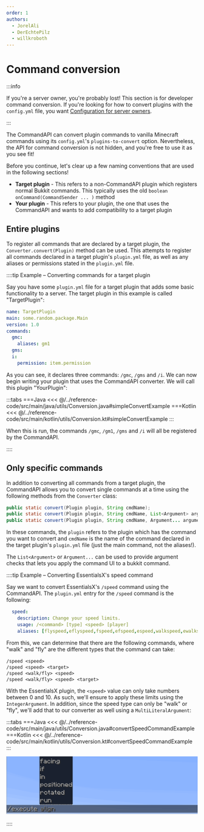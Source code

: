 ```yaml
---
order: 1
authors:
  - JorelAli
  - DerEchtePilz
  - willkroboth
---
```


# Command conversion

:::info

If you're a server owner, you're probably lost! This section is for developer command conversion. If you're looking for how to convert plugins with the `config.yml` file, you want [Configuration for server owners](../user-setup/config#plugins-to-convert).

:::

The CommandAPI can convert plugin commands to vanilla Minecraft commands using its `config.yml`'s `plugins-to-convert` option. Nevertheless, the API for command conversion is not hidden, and you're free to use it as you see fit!

Before you continue, let's clear up a few naming conventions that are used in the following sections!

- **Target plugin** - This refers to a non-CommandAPI plugin which registers normal Bukkit commands. This typically uses the old `boolean onCommand(CommandSender ... )` method
- **Your plugin** - This refers to your plugin, the one that uses the CommandAPI and wants to add compatibility to a target plugin

## Entire plugins

To register all commands that are declared by a target plugin, the `Converter.convert(Plugin)` method can be used. This attempts to register all commands declared in a target plugin's `plugin.yml` file, as well as any aliases or permissions stated in the `plugin.yml` file.

::::tip Example – Converting commands for a target plugin

Say you have some `plugin.yml` file for a target plugin that adds some basic functionality to a server. The target plugin in this example is called "TargetPlugin":

```yaml
name: TargetPlugin
main: some.random.package.Main
version: 1.0
commands:
  gmc:
    aliases: gm1
  gms:
  i:
    permission: item.permission
```

As you can see, it declares three commands: `/gmc`, `/gms` and `/i`. We can now begin writing your plugin that uses the CommandAPI converter. We will call this plugin "YourPlugin":

:::tabs
===Java
<<< @/../reference-code/src/main/java/utils/Conversion.java#simpleConvertExample
===Kotlin
<<< @/../reference-code/src/main/kotlin/utils/Conversion.kt#simpleConvertExample
:::

When this is run, the commands `/gmc`, `/gm1`, `/gms` and `/i` will all be registered by the CommandAPI.

::::

## Only specific commands

In addition to converting all commands from a target plugin, the CommandAPI allows you to convert single commands at a time using the following methods from the `Converter` class:

```java
public static convert(Plugin plugin, String cmdName);
public static convert(Plugin plugin, String cmdName, List<Argument> arguments);
public static convert(Plugin plugin, String cmdName, Argument... arguments);
```

In these commands, the `plugin` refers to the plugin which has the command you want to convert and `cmdName` is the name of the command declared in the target plugin's `plugin.yml` file (just the main command, not the aliases!).

The `List<Argument>` or `Argument...` can be used to provide argument checks that lets you apply the command UI to a bukkit command.

::::tip Example – Converting EssentialsX's speed command

Say we want to convert EssentialsX's `/speed` command using the CommandAPI. The `plugin.yml` entry for the `/speed` command is the following:

```yaml
  speed:
    description: Change your speed limits.
    usage: /<command> [type] <speed> [player]
    aliases: [flyspeed,eflyspeed,fspeed,efspeed,espeed,walkspeed,ewalkspeed,wspeed,ewspeed]
```

From this, we can determine that there are the following commands, where "walk" and "fly" are the different types that the command can take:

```mccmd
/speed <speed>
/speed <speed> <target>
/speed <walk/fly> <speed>
/speed <walk/fly> <speed> <target>
```

With the EssentialsX plugin, the `<speed>` value can only take numbers between 0 and 10. As such, we'll ensure to apply these limits using the `IntegerArgument`. In addition, since the speed type can only be "walk" or "fly", we'll add that to our converter as well using a `MultiLiteralArgument`:

:::tabs
===Java
<<< @/../reference-code/src/main/java/utils/Conversion.java#convertSpeedCommandExample
===Kotlin
<<< @/../reference-code/src/main/kotlin/utils/Conversion.kt#convertSpeedCommandExample
:::

![An image showing /execute run for EssentialsX's /speed command](/images/speed.gif)

::::